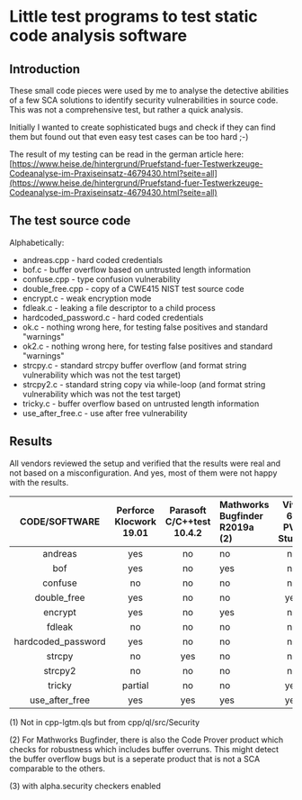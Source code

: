# Little test programs to test static code analysis software

## Introduction

These small code pieces were used by me to analyse the detective abilities
of a few SCA solutions to identify security vulnerabilities in source code.
This was not a comprehensive test, but rather a quick analysis.

Initially I wanted to create sophisticated bugs and check if they can find
them but found out that even easy test cases can be too hard ;-)

The result of my testing can be read in the german article here:
[https://www.heise.de/hintergrund/Pruefstand-fuer-Testwerkzeuge-Codeanalyse-im-Praxiseinsatz-4679430.html?seite=all](https://www.heise.de/hintergrund/Pruefstand-fuer-Testwerkzeuge-Codeanalyse-im-Praxiseinsatz-4679430.html?seite=all)

## The test source code

Alphabetically:

 - andreas.cpp - hard coded credentials
 - bof.c - buffer overflow based on untrusted length information
 - confuse.cpp - type confusion vulnerability
 - double_free.cpp - copy of a CWE415 NIST test source code
 - encrypt.c - weak encryption mode
 - fdleak.c - leaking a file descriptor to a child process
 - hardcoded_password.c - hard coded credentials
 - ok.c - nothing wrong here, for testing false positives and standard "warnings"
 - ok2.c - nothing wrong here, for testing false positives and standard "warnings"
 - strcpy.c - standard strcpy buffer overflow (and format string vulnerability which was not the test target)
 - strcpy2.c - standard string copy via while-loop (and format string vulnerability which was not the test target)
 - tricky.c - buffer overflow based on untrusted length information
 - use_after_free.c - use after free vulnerability

## Results

All vendors reviewed the setup and verified that the results were real and not
based on a misconfiguration.
And yes, most of them were not happy with the results.

|   CODE/SOFTWARE    |Perforce Klocwork 19.01|Parasoft C/C++test 10.4.2|Mathworks Bugfinder R2019a (2)|Viva 64 PVS Studio|CodeQL Feb 2022|joern Feb 2022|semgrep Oct 2022|cppcheck 2.6|llvm 14 clang-analyzer|
|:------------------:|:------:|:-------:|:--------|:-------------:|:------:|:------:|:------:|:------------:|:------------:|
| andreas            | yes    | no      | no      | no            | no     | no     | no     | no           | no           |
| bof                | yes    | no      | yes     | no            | yes    | no     | no     | no           | yes(3)       |
| confuse            | no     | no      | no      | no            | no     | no     | no     | no           | no           |
| double_free        | yes    | no      | no      | yes           | no     | no     | no     | no           | yes          |
| encrypt            | yes    | no      | yes     | no            | yes(1) | no     | no     | no           | no           |
| fdleak             | no     | no      | no      | no            | no     | no     | no     | no           | no           |
| hardcoded_password | yes    | no      | no      | no            | no     | no     | no     | no           | no           |
| strcpy             | no     | yes     | no      | no            | yes(1) | no     | no     | no           | no           |
| strcpy2            | no     | no      | no      | no            | no     | no     | no     | no           | no           |
| tricky             |partial | no      | no      | yes           | no     | no     | no     | no           | no           |
| use_after_free     | yes    | yes     | yes     | yes           | no     | no     | yes    | yes          | yes          |

(1) Not in cpp-lgtm.qls but from cpp/ql/src/Security

(2) For Mathworks Bugfinder, there is also the Code Prover product which checks
    for robustness which includes buffer overruns. This might detect the buffer
    overflow bugs but is a seperate product that is not a SCA comparable to the
    others.

(3) with alpha.security checkers enabled
